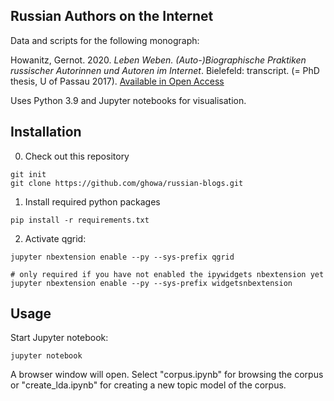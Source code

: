 ## Russian Authors on the Internet

Data and scripts for the following monograph:

Howanitz, Gernot. 2020. *Leben Weben. (Auto-)Biographische Praktiken russischer Autorinnen und Autoren im Internet*. Bielefeld: transcript. (= PhD thesis, U of Passau 2017). [Available in Open Access](https://www.transcript-verlag.de/media/pdf/43/90/40/oa9783839451328.pdf)

Uses Python 3.9 and Jupyter notebooks for visualisation.

## Installation

0. Check out this repository

```
git init
git clone https://github.com/ghowa/russian-blogs.git
```

1. Install required python packages

```
pip install -r requirements.txt
```

2. Activate qgrid:

```
jupyter nbextension enable --py --sys-prefix qgrid

# only required if you have not enabled the ipywidgets nbextension yet
jupyter nbextension enable --py --sys-prefix widgetsnbextension
```

## Usage

Start Jupyter notebook: 

```
jupyter notebook
```

A browser window will open. Select "corpus.ipynb" for browsing the corpus or "create_lda.ipynb" for creating a new topic model of the corpus.